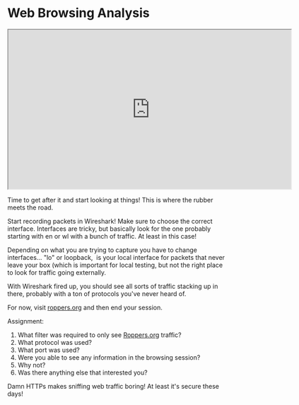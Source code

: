# Web Browsing Analysis

<iframe allowfullscreen height="360" src="https://www.youtube.com/embed/qQlratM7VHo?wmode=opaque" width="640"></iframe>  

Time to get after it and start looking at things! This is where the
rubber meets the road.

Start recording packets in Wireshark! Make sure to choose the correct
interface. Interfaces are tricky, but basically look for the one
probably starting with en or wl with a bunch of traffic. At least in
this case! 

Depending on what you are trying to capture you have to change
interfaces... "lo" or loopback,  is your local interface for packets
that never leave your box (which is important for local testing, but not
the right place to look for traffic going externally. 

With Wireshark fired up, you should see all sorts of traffic stacking up
in there, probably with a ton of protocols you've never heard of. 

For now, visit [roppers.org](//roppers.org) and then end your session. 

Assignment:

1.  What filter was required to only see [Roppers.org](//Roppers.org)
    traffic?
2.  What protocol was used?
3.  What port was used? 
4.  Were you able to see any information in the browsing session? 
5.  Why not?
6.  Was there anything else that interested you?

Damn HTTPs makes sniffing web traffic boring! At least it's secure these
days!
